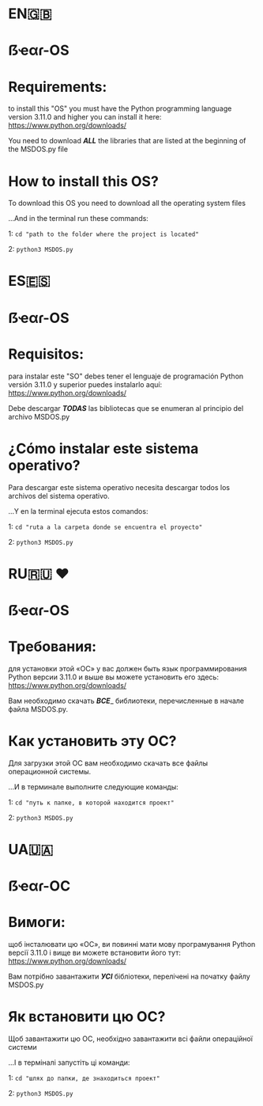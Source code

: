 # EN🇬🇧

# ẞҽαɾ-OS

# Requirements:

to install this "OS" you must have the Python programming language version 3.11.0 and higher
you can install it here: https://www.python.org/downloads/

You need to download _**ALL**_ the libraries that are listed at the beginning of the MSDOS.py file

# How to install this OS?

To download this OS you need to download all the operating system files

...And in the terminal run these commands:

1: `cd "path to the folder where the project is located"`

2: `python3 MSDOS.py`

# ES🇪🇸

# ẞҽαɾ-OS

# Requisitos:

para instalar este "SO" debes tener el lenguaje de programación Python versión 3.11.0 y superior
puedes instalarlo aquí: https://www.python.org/downloads/

Debe descargar _**TODAS**_ las bibliotecas que se enumeran al principio del archivo MSDOS.py

# ¿Cómo instalar este sistema operativo?

Para descargar este sistema operativo necesita descargar todos los archivos del sistema operativo.

...Y en la terminal ejecuta estos comandos:

1: `cd "ruta a la carpeta donde se encuentra el proyecto"`

2: `python3 MSDOS.py`

# RU🇷🇺 ❤️

# ẞҽαɾ-OS

# Требования:

для установки этой «ОС» у вас должен быть язык программирования Python версии 3.11.0 и выше
вы можете установить его здесь: https://www.python.org/downloads/

Вам необходимо скачать _**ВСЕ**__ библиотеки, перечисленные в начале файла MSDOS.py.

# Как установить эту ОС?

Для загрузки этой ОС вам необходимо скачать все файлы операционной системы.

...И в терминале выполните следующие команды:

1: `cd "путь к папке, в которой находится проект"`

2: `python3 MSDOS.py`

# UA🇺🇦

# ẞҽαɾ-ОС

# Вимоги:

щоб інсталювати цю «ОС», ви повинні мати мову програмування Python версії 3.11.0 і вище
ви можете встановити його тут: https://www.python.org/downloads/

Вам потрібно завантажити _**УСІ**_ бібліотеки, перелічені на початку файлу MSDOS.py

# Як встановити цю ОС?

Щоб завантажити цю ОС, необхідно завантажити всі файли операційної системи

...І в терміналі запустіть ці команди:

1: `cd "шлях до папки, де знаходиться проект"`

2: `python3 MSDOS.py`
